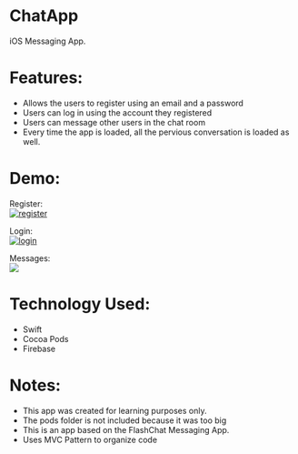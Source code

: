 # ChatApp
iOS Messaging App. <br/>

# Features:
- Allows the users to register using an email and a password <br/>
- Users can log in using the account they registered <br/>
- Users can message other users in the chat room <br/>
- Every time the app is loaded, all the pervious conversation is loaded as well.

# Demo:

Register: <br/>
<a href="https://media.giphy.com/media/TdEYdpr3emCODF6VHK/giphy.gif"><img src="https://media.giphy.com/media/TdEYdpr3emCODF6VHK/giphy.gif" title="register"/></a>

Login: <br/>
<a href="https://media.giphy.com/media/XcdoteTfYD7yKxaP5m/giphy.gif"><img src="https://media.giphy.com/media/XcdoteTfYD7yKxaP5m/giphy.gif" title="login"/></a>

Messages: <br/>
<a href="https://media.giphy.com/media/ZBb9QPdO8bbrRo6dkh/giphy.gif"><img src="https://media.giphy.com/media/ZBb9QPdO8bbrRo6dkh/giphy.gif"/></a>

# Technology Used:
- Swift <br/>
- Cocoa Pods <br/>
- Firebase <br/>

# Notes:
- This app was created for learning purposes only. <br/>
- The pods folder is not included because it was too big <br/>
- This is an app based on the FlashChat Messaging App. <br/>
- Uses MVC Pattern to organize code
